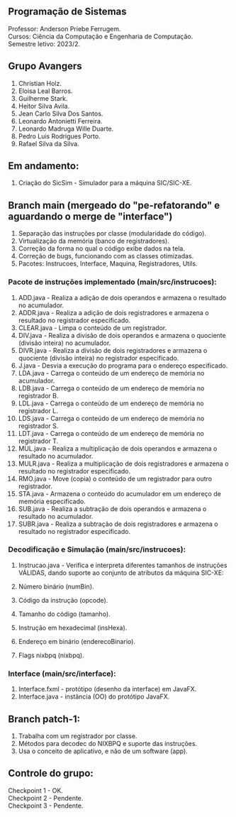## Programação de Sistemas
Professor: Anderson Priebe Ferrugem. </br>
Cursos: Ciência da Computação e Engenharia de Computação. </br>
Semestre letivo: 2023/2. </br>

## Grupo Avangers
1. Christian Holz.
2. Eloisa Leal Barros.
3. Guilherme Stark.
4. Heitor Silva Avila.
5. Jean Carlo Silva Dos Santos.
6. Leonardo Antonietti Ferreira.
7. Leonardo Madruga Wille Duarte.
8. Pedro Luis Rodrigues Porto.
9. Rafael Silva da Silva.

## Em andamento:
1. Criação do SicSim - Simulador para a máquina SIC/SIC-XE.

## Branch main (mergeado do "pe-refatorando" e aguardando o merge de "interface")
1. Separação das instruções por classe (modularidade do código).
2. Virtualização da memória (banco de registradores).
3. Correção da forma no qual o código exibe dados na tela.
4. Correção de bugs, funcionando com as classes otimizadas.
5. Pacotes: Instrucoes, Interface, Maquina, Registradores, Utils.

### Pacote de instruções implementado (main/src/instrucoes):
1. ADD.java - Realiza a adição de dois operandos e armazena o resultado no acumulador.
2. ADDR.java - Realiza a adição de dois registradores e armazena o resultado no registrador especificado.
3. CLEAR.java - Limpa o conteúdo de um registrador.
4. DIV.java - Realiza a divisão de dois operandos e armazena o quociente (divisão inteira) no acumulador.
5. DIVR.java - Realiza a divisão de dois registradores e armazena o quociente (divisão inteira) no registrador especificado.
6. J.java - Desvia a execução do programa para o endereço especificado.
7. LDA.java - Carrega o conteúdo de um endereço de memória no acumulador.
8. LDB.java - Carrega o conteúdo de um endereço de memória no registrador B.
9. LDL.java - Carrega o conteúdo de um endereço de memória no registrador L.
10. LDS.java - Carrega o conteúdo de um endereço de memória no registrador S.
11. LDT.java - Carrega o conteúdo de um endereço de memória no registrador T.
12. MUL.java - Realiza a multiplicação de dois operandos e armazena o resultado no acumulador.
13. MULR.java - Realiza a multiplicação de dois registradores e armazena o resultado no registrador especificado.
14. RMO.java - Move (copia) o conteúdo de um registrador para outro registrador.
15. STA.java - Armazena o conteúdo do acumulador em um endereço de memória especificado.
16. SUB.java - Realiza a subtração de dois operandos e armazena o resultado no acumulador.
17. SUBR.java - Realiza a subtração de dois registradores e armazena o resultado no registrador especificado.

### Decodificação e Simulação (main/src/instrucoes):
1. Instrucao.java - Verifica e interpreta diferentes tamanhos de instruções VÁLIDAS, dando suporte ao conjunto de atributos da máquina SIC-XE:

1. Número binário (numBin).
2. Código da instrução (opcode).
3. Tamanho do código (tamanho).
4. Instrução em hexadecimal (insHexa).
5. Endereço em binário (enderecoBinario).
6. Flags nixbpq (nixbpq).

### Interface (main/src/interface):

1. Interface.fxml - protótipo (desenho da interface) em JavaFX.
2. Interface.java - instância (OO) do protótipo JavaFX.

## Branch patch-1:
1. Trabalha com um registrador por classe.
2. Métodos para decodec do NIXBPQ e suporte das instruções.
3. Usa o conceito de aplicativo, e não de um software (app).

## Controle do grupo:
Checkpoint 1 - OK. </br>
Checkpoint 2 - Pendente. </br>
Checkpoint 3 - Pendente. </br>

<!-- Última modificação: 10/01/2024 -->
